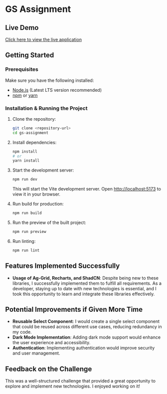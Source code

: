 # GS Assignment

## Live Demo

[Click here to view the live application](https://gs-070325-kundan-suthar.vercel.app/charts)

## Getting Started

### Prerequisites

Make sure you have the following installed:

- [Node.js](https://nodejs.org/) (Latest LTS version recommended)
- [npm](https://www.npmjs.com/) or [yarn](https://yarnpkg.com/)

### Installation & Running the Project

1. Clone the repository:

   ```sh
   git clone <repository-url>
   cd gs-assignment
   ```

2. Install dependencies:

   ```sh
   npm install
   # or
   yarn install
   ```

3. Start the development server:

   ```sh
   npm run dev
   ```

   This will start the Vite development server. Open [http://localhost:5173](http://localhost:5173) to view it in your browser.

4. Run build for production:

   ```sh
   npm run build
   ```

5. Run the preview of the built project:

   ```sh
   npm run preview
   ```

6. Run linting:
   ```sh
   npm run lint
   ```

## Features Implemented Successfully

- **Usage of Ag-Grid, Recharts, and ShadCN**: Despite being new to these libraries, I successfully implemented them to fulfill all requirements. As a developer, staying up to date with new technologies is essential, and I took this opportunity to learn and integrate these libraries effectively.

## Potential Improvements if Given More Time

- **Reusable Select Component**: I would create a single select component that could be reused across different use cases, reducing redundancy in my code.
- **Dark Mode Implementation**: Adding dark mode support would enhance the user experience and accessibility.
- **Authentication**: Implementing authentication would improve security and user management.

## Feedback on the Challenge

This was a well-structured challenge that provided a great opportunity to explore and implement new technologies. I enjoyed working on it!
